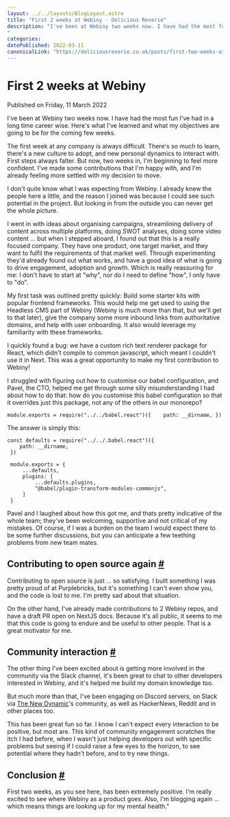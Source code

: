 ```yaml
---
layout: ../../layouts/BlogLayout.astro
title: "First 2 weeks at Webiny - Delicious Reverie"
description: "I've been at Webiny two weeks now. I have had the most fun I've had in a long time career wise. Here's what I've learned and what my objectives are going to be for the coming few weeks.
"
categories:
datePublished: 2022-03-11
canonicalLink: "https://deliciousreverie.co.uk/posts/first-two-weeks-at-webiny/
---
```

# First 2 weeks at Webiny

Published on Friday, 11 March 2022

I've been at Webiny two weeks now. I have had the most fun I've had in a long time career wise. Here's what I've learned and what my objectives are going to be for the coming few weeks.

The first week at any company is always difficult. There's so much to learn, there's a new culture to adopt, and new personal dynamics to interact with. First steps always falter. But now, two weeks in, I'm beginning to feel more confident. I've made some contributions that I'm happy with, and I'm already feeling more settled with my decision to move.

I don't quite know what I was expecting from Webiny. I already knew the people here a little, and the reason I joined was because I could see such potential in the project. But looking in from the outside you can never get the whole picture.

I went in with ideas about organising campaigns, streamlining delivery of content across multiple platforms, doing SWOT analyses, doing some video content ... but when I stepped aboard, I found out that this is a really focused company. They have one product, one target market, and they want to fulfil the requirements of that market well. Through experimenting they'd already found out what works, and have a good idea of what is going to drive engagement, adoption and growth. Which is really reassuring for me: I don't have to start at "why", nor do I need to define "how", I only have to "do".

My first task was outlined pretty quickly: Build some starter kits with popular frontend frameworks. This would help me get used to using the Headless CMS part of Webiny (Webiny is much more than that, but we'll get to that later), give the company some more inbound links from authoritative domains, and help with user onboarding. It also would leverage my familiarity with these frameworks.

I quickly found a bug: we have a custom rich text renderer package for React, which didn't compile to common javascript, which meant I couldn't use it in Next. This was a great opportunity to make my first contribution to Webiny!

I struggled with figuring out how to customise our babel configuration, and Pavel, the CTO, helped me get through some silly misunderstanding I had about how to do that: how do you customise this babel configuration so that it overrides just this package, not any of the others in our monorepo?

```
module.exports = require("../../babel.react")({    path: __dirname, })
```

The answer is simply this:

```
const defaults = require("../../.babel.react")({
    path: __dirname,
 })

 module.exports = {
     ...defaults,
     plugins: [
         ...defaults.plugins,
         "@babel/plugin-transform-modules-commonjs",
     ]
 }
```

Pavel and I laughed about how this got me, and thats pretty indicative of the whole team; they've been welcoming, supportive and not critical of my mistakes. Of course, if I was a burden on the team I would expect there to be some further discussions, but you can anticipate a few teething problems from new team mates.

## Contributing to open source again [#](https://deliciousreverie.co.uk/posts/first-two-weeks-at-webiny/#contributing-to-open-source-again)

Contributing to open source is just ... so satisfying. I built something I was pretty proud of at Purplebricks, but it's something I can't even show you, and the code is lost to me. I'm pretty sad about that situation.

On the other hand, I've already made contributions to 2 Webiny repos, and have a draft PR open on NextJS docs. Because it's all public, it seems to me that this code is going to endure and be useful to other people. That is a great motivator for me.

## Community interaction [#](https://deliciousreverie.co.uk/posts/first-two-weeks-at-webiny/#community-interaction)

The other thing I've been excited about is getting more involved in the community via the Slack channel, it's been great to chat to other developers interested in Webiny, and it's helped me build my domain knowledge too.

But much more than that, I've been engaging on Discord servers, on Slack via [The New Dynamic](https://www.tnd.dev/)'s community, as well as HackerNews, Reddit and in other places too.

This has been great fun so far. I know I can't expect every interaction to be positive, but most are. This kind of community engagement scratches the itch I had before, when I wasn't just helping developers out with specific problems but seeing if I could raise a few eyes to the horizon, to see potential where they hadn't before, and to try new things.

## Conclusion [#](https://deliciousreverie.co.uk/posts/first-two-weeks-at-webiny/#conclusion)

First two weeks, as you see here, has been extremely positive. I'm really excited to see where Webiny as a product goes. Also, I'm blogging again ... which means things are looking up for my mental health."